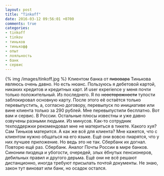 ```yaml
---
layout: post
title: "Tinkoff"
date: 2016-03-12 09:56:01 +0700
comments: true
categories:
- tinkoff
- tinkov
- тиньков
- тинькофф
- опыт
- лояльность
- банк
- сервис
---
```

{% img /images/tinkoff.jpg %}
Клиентом банка от <del>пивовара</del> Тинькова являюсь очень давно. Но есть нюанс. Пользуюсь я дебетовой картой, никаких кредитов и кредитных карт. И user experience у меня почти только положительный.
Из последнего. Я по <del>неосторожности</del> тупости заблокировал основную карту. После этого её остаётся только перевыпустить, а, согласно договору, перевыпуск по инициативе или вине клиента только за 290 рублей. Мне перевыпустили бесплатно. Вот вам и сервис. В России. Остальные плюсы известны и уже давно озвучены разными людьми.
Из минусов. Как-то сотрудник техподдержки рекомендовал мне не материться в тикете. Какого хуя? Сам Тиньков матерится. А как же всё для клиента? Мне кажется, что с клиентом нужно общаться на его языке. Ещё они вовсю пиарятся, что у них лучшее приложение. Но ведь это не так. Сбербанк их догнал. Повторю ещё раз. Сбербанк. Аналог Почты России в мире банков. Синоним пиздеца и убогости, очередей, злых ёбнутых пенсионеров, дебильных правил и другого дерьма. Ещё они не всё решают дистанционно, иногда требуют присылать почтой документы. Не знаю, закон тут виноват или банк, но осадок остался.